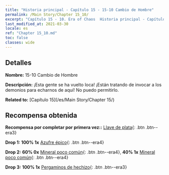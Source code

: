 ```yaml
---
title: "Historia principal - Capítulo 15 - 15-10 Cambio de Hombre"
permalink: /Main Story/Chapter 15_10/
excerpt: "Capítulo 15 - 10. Era of Chaos  Historia principal - Capítulo 15_10. 15-10 Cambio de Hombre"
last_modified_at: 2021-03-30
locale: es
ref: "Chapter 15_10.md"
toc: false
classes: wide
---
```


## Detalles

 **Nombre:** 15-10 Cambio de Hombre

 **Descripción:** ¡Esta gente se ha vuelto loca! ¡Están tratando de invocar a los demonios para echarnos de aquí! No puedo permitirlo.

 **Related to:** [Capítulo 15](/es/Main Story/Chapter 15/)

## Recompensa obtenida

 **Recompensa por completar por primera vez::** [Llave de plata](/es/Items/con_693/){: .btn .btn--era3}

 **Drop 1:** **100% 1x** [Azufre épico](/es/Items/mat_50/){: .btn .btn--era4}

 **Drop 2:** **60% 0x** [Mineral poco común](/es/Items/mat_40/){: .btn .btn--era4}, **40% 1x** [Mineral poco común](/es/Items/mat_40/){: .btn .btn--era4}

 **Drop 3:** **100% 1x** [Pergaminos de hechizo](/es/Items/con_694/){: .btn .btn--era3}

